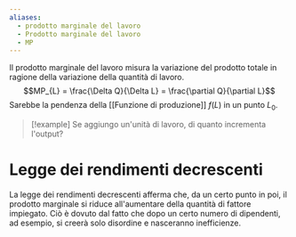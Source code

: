 ```yaml
---
aliases:
  - prodotto marginale del lavoro
  - Prodotto marginale del lavoro
  - MP
---
```

Il prodotto marginale del lavoro misura la variazione del prodotto totale in ragione della variazione della quantità di lavoro.
$$MP_{L} = \frac{\Delta Q}{\Delta L} = \frac{\partial Q}{\partial L}$$
Sarebbe la pendenza della [[Funzione di produzione]] $f(L)$ in un punto $L_{0}$.

> [!example]
>Se aggiungo un'unità di lavoro, di quanto incrementa l'output?

# Legge dei rendimenti decrescenti
La legge dei rendimenti decrescenti afferma che, da un certo punto in poi, il prodotto marginale si riduce all'aumentare della quantità di fattore impiegato. Ciò è dovuto dal fatto che dopo un certo numero di dipendenti, ad esempio, si creerà solo disordine e nasceranno inefficienze.